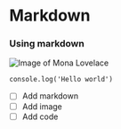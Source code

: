 # Markdown
### Using markdown
![Image of Mona Lovelace](https://octodex.github.com/images/mona-lovelace.jpg)

```
console.log('Hello world')
```
- [ ] Add markdown
- [ ] Add image
- [ ] Add code
